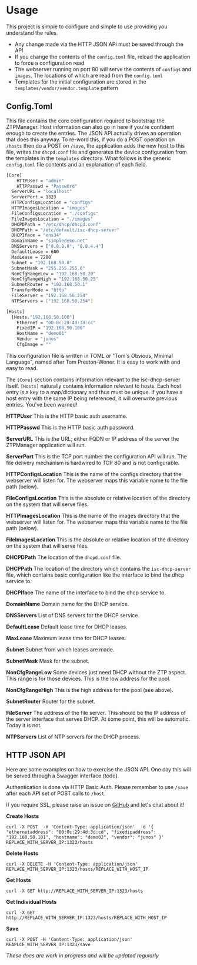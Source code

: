 # Usage

This project is simple to configure and simple to use providing you understand the rules.

- Any change made via the HTTP JSON API must be saved through the API
- If you change the contents of the `config.toml` file, reload the application to force a configuration read
- The webserver running on port 80 will serve the contents of `configs` and `images`. The locations of which are read from the `config.toml`
- Templates for the initial configuration are stored in the `templates/vendor/vendor.template` pattern

## Config.Toml

This file contains the core configuration required to bootstrap the ZTPManager. Host information can also go in here if you're confident enough to create the entries. The JSON API actually drives an operation that does this anyway. To re-word this, if you do a POST operation on `/hosts` then do a POST on `/save`, the application adds the new host to this file, writes the `dhcpd.conf` file and generates the device configuration from the templates in the `templates` directory. What follows is the generic `config.toml` file contents and an explanation of each field.

```bash
[Core]
	HTTPUser = "admin"
	HTTPPasswd = "Passw0rd"
  ServerURL = "localhost"
  ServerPort = 1323
  HTTPConfigsLocation = "configs"
  HTTPImagesLocation = "images"
  FileConfigsLocation = "./configs"
  FileImagesLocation = "./images"
  DHCPDPath = "/etc/dhcp/dhcpd.conf"
  DHCPPath = "/etc/default/isc-dhcp-server"
  DHCPIface = "ens34"
  DomainName = "simpledemo.net"
  DNSServers = ["8.8.8.8", "8.8.4.4"]
  DefaultLease = 600
  MaxLease = 7200
  Subnet = "192.168.50.0"
  SubnetMask = "255.255.255.0"
  NonCfgRangeLow = "192.168.50.20"
  NonCfgRangeHigh = "192.168.50.25"
  SubnetRouter = "192.168.50.1"
  TransferMode = "http"
  FileServer = "192.168.50.254"
  NTPServers = ["192.168.50.254"]

[Hosts]
  [Hosts."192.168.50.100"]
    Ethernet = "00:0c:29:4d:3d:cc"
    FixedIP = "192.168.50.100"
    HostName = "demo01"
    Vendor = "junos"
    CfgImage = ""
```

This configuration file is written in TOML or "Tom's Obvious, Minimal Language", named after Tom Preston-Wener. It is easy to work with and easy to read.

The `[Core]` section contains information relevant to the isc-dhcp-server itself. `[Hosts]` naturally contains information relevant to hosts. Each host entry is a key to a map/dictionary and thus must be unique. If you have a host entry with the same IP being referenced, it will overwrite previous entries. You've been warned!

__HTTPUser__
This is the HTTP basic auth username.

__HTTPPasswd__
This is the HTTP basic auth password.

__ServerURL__
This is the URL; either FQDN or IP address of the server the ZTPManager application will run. 

__ServerPort__
This is the TCP port number the configuration API will run. The file delivery mechanism is hardwired to TCP 80 and is not configurable.

__HTTPConfigsLocation__
This is the name of the configs directory that the webserver will listen for. The webserver maps this variable name to the file path (below).

__FileConfigsLocation__
This is the absolute or relative location of the directory on the system that will serve files.

__HTTPImagesLocation__
This is the name of the images directory that the webserver will listen for. The webserver maps this variable name to the file path (below).

__FileImagesLocation__
This is the absolute or relative location of the directory on the system that will serve files.

__DHCPDPath__
The location of the `dhcpd.conf` file.

__DHCPPath__
The location of the directory which contains the `isc-dhcp-server` file, which contains basic configuration like the interface to bind the dhcp service to.

__DHCPIface__
The name of the interface to bind the dhcp service to.

__DomainName__
Domain name for the DHCP service.

__DNSServers__
List of DNS servers for the DHCP service.

__DefaultLease__
Default lease time for DHCP leases.

__MaxLease__
Maximum lease time for DHCP leases.

__Subnet__
Subnet from which leases are made.

__SubnetMask__
Mask for the subnet.

__NonCfgRangeLow__
Some devices just need DHCP without the ZTP aspect. This range is for those devices. This is the low address for the pool.

__NonCfgRangeHigh__
This is the high address for the pool (see above).

__SubnetRouter__
Router for the subnet.

__FileServer__
The address of the file server. This should be the IP address of the server interface that serves DHCP. At some point, this will be automatic. Today it is not.

__NTPServers__
List of NTP servers for the DHCP process.

## HTTP JSON API

Here are some examples on how to exercise the JSON API. One day this will be served through a Swagger interface (todo).

Authentication is done via HTTP Basic Auth. Please remember to use `/save` after each API set of POST calls to `/host`.

If you require SSL, please raise an issue on [GitHub](https://github.com/networkbootstrap/ztpmanagerassets.git) and let's chat about it!

__Create Hosts__

`curl -X POST 
-H 'Content-Type: application/json' 
-d '{ "ethernetaddress": "00:0c:29:4d:3d:cd", "fixedipaddress": "192.168.50.101", "hostname": "demo02", "vendor": "junos" }' 
REPLACE_WITH_SERVER_IP:1323/hosts`

__Delete Hosts__

`curl -X DELETE -H 'Content-Type: application/json' REPLACE_WITH_SERVER_IP:1323/hosts/REPLACE_WITH_HOST_IP`

__Get Hosts__

`curl -X GET http://REPLACE_WITH_SERVER_IP:1323/hosts`

__Get Individual Hosts__

`curl -X GET http://REPLACE_WITH_SERVER_IP:1323/hosts/REPLACE_WITH_HOST_IP`

__Save__

`curl -X POST -H 'Content-Type: application/json' REAPLCE_WITH_SERVER_IP:1323/save`

*These docs are work in progress and will be updated regularly*